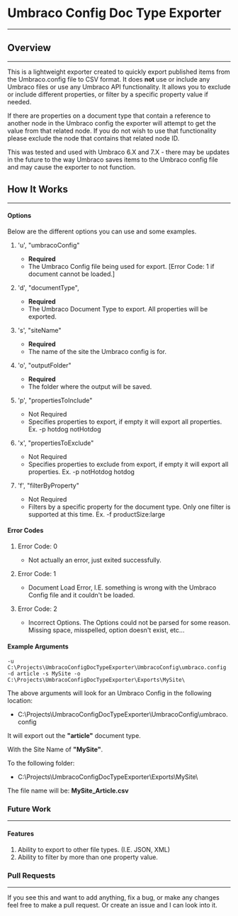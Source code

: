 # Umbraco Config Doc Type Exporter

---

## Overview
---
This is a lightweight exporter created to quickly export published items from the Umbraco.config file to CSV format. It does **not** use or include any Umbraco files or use any Umbraco API functionality. It allows you to exclude or include different properties, or filter by a specific property value if needed. 

If there are properties on a document type that contain a reference to another node in the Umbraco config the exporter will attempt to get the value from that related node. If you do not wish to use that functionality please exclude the node that contains that related node ID.

This was tested and used with Umbraco 6.X and 7.X - there may be updates in the future to the way Umbraco saves items to the Umbraco config file and may cause the exporter to not function. 


## How It Works
---

#### Options

Below are the different options you can use and some examples.

1. 'u', "umbracoConfig" 
	- **Required**
	- The Umbraco Config file being used for export. [Error Code: 1 if document cannot be loaded.]

2. 'd', "documentType",
	- **Required**
	- The Umbraco Document Type to export. All properties will be exported.

3. 's', "siteName"
	- **Required**
	- The name of the site the Umbraco config is for.

4. 'o', "outputFolder"
	- **Required**
	- The folder where the output will be saved.

5. 'p', "propertiesToInclude"
	- Not Required
	- Specifies properties to export, if empty it will export all properties. Ex. -p hotdog notHotdog

6. 'x', "propertiesToExclude"
	- Not Required
	- Specifies properties to exclude from export, if empty it will export all properties. Ex. -p notHotdog hotdog

7. 'f', "filterByProperty"
	- Not Required
	- Filters by a specific property for the document type. Only one filter is supported at this time. Ex. -f productSize:large

#### Error Codes
1. Error Code: 0 
	- Not actually an error, just exited successfully. 

2. Error Code: 1
	- Document Load Error, I.E. something is wrong with the Umbraco Config file and it couldn't be loaded.

3. Error Code: 2 
	- Incorrect Options. The Options could not be parsed for some reason. Missing space, misspelled, option doesn't exist, etc...

#### Example Arguments

``` -u C:\Projects\UmbracoConfigDocTypeExporter\UmbracoConfig\umbraco.config -d article -s MySite -o C:\Projects\UmbracoConfigDocTypeExporter\Exports\MySite\ ```

The above arguments will look for an Umbraco Config in the following location:

* C:\Projects\UmbracoConfigDocTypeExporter\UmbracoConfig\umbraco.config

It will export out the **"article"** document type.

With the Site Name of **"MySite"**.

To the following folder:
* C:\Projects\UmbracoConfigDocTypeExporter\Exports\MySite\

The file name will be: **MySite_Article.csv**


### Future Work
---

#### Features
1. Ability to export to other file types. (I.E. JSON, XML)
2. Ability to filter by more than one property value.


### Pull Requests
---
If you see this and want to add anything, fix a bug, or make any changes feel free to make a pull request. Or create an issue and I can look into it. 
